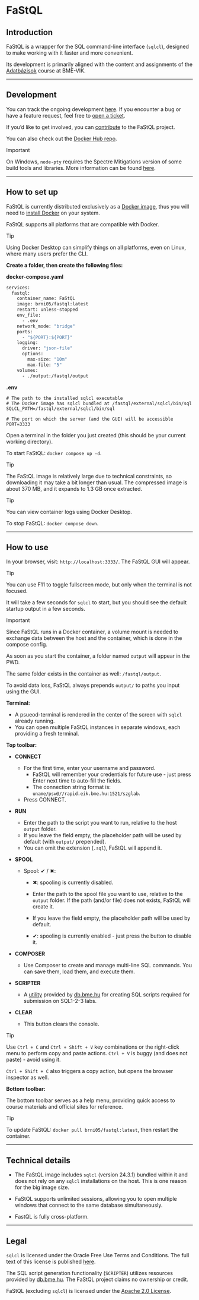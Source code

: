 # FaStQL

## Introduction

FaStQL is a wrapper for the SQL command-line interface (`sqlcl`), designed to make working with it faster and more convenient.

Its development is primarily aligned with the content and assignments of the [Adatbázisok](https://www.db.bme.hu/adatbazisok/) course at BME-VIK.

---

## Development

You can track the ongoing development [here](https://github.com/users/BrNi05/projects/4/views/1). If you encounter a bug or have a feature request, feel free to [open a ticket](https://github.com/BrNi05/FaStQL/issues).

If you’d like to get involved, you can [contribute](https://github.com/BrNi05/FaStQL/blob/main/.github/CONTRIBUTING.md) to the FaStQL project.

You can also check out the [Docker Hub repo](https://hub.docker.com/repository/docker/brni05/fastql/).

> [!IMPORTANT]
> On Windows, `node-pty` requires the Spectre Mitigations version of some build tools and libraries. More information can be found [here](https://learn.microsoft.com/en-us/cpp/build/reference/qspectre?view=msvc-160).

---

## How to set up

FaStQL is currently distributed exclusively as a [Docker image](https://hub.docker.com/repository/docker/brni05/fastql/general), thus you will need to [install Docker](https://docs.docker.com/engine/install/) on your system.

FaStQL supports all platforms that are compatible with Docker.

> [!TIP]
> Using Docker Desktop can simplify things on all platforms, even on Linux, where many users prefer the CLI.

**Create a folder, then create the following files:**

**docker-compose.yaml**

```Dockerfile
services:
  fastql:
    container_name: FaStQL
    image: brni05/fastql:latest
    restart: unless-stopped
    env_file:
      - .env
    network_mode: "bridge"
    ports:
      - "${PORT}:${PORT}"
    logging:
      driver: "json-file"
      options:
        max-size: "10m"
        max-file: "5"
    volumes:
      - ./output:/fastql/output
```

**.env**

```dotenv
# The path to the installed sqlcl executable
# The Docker image has sqlcl bundled at /fastql/external/sqlcl/bin/sql
SQLCL_PATH=/fastql/external/sqlcl/bin/sql

# The port on which the server (and the GUI) will be accessible
PORT=3333
```

Open a terminal in the folder you just created (this should be your current working directory).

To start FaStQL: `docker compose up -d`.

> [!TIP]
> The FaStQL image is relatively large due to technical constraints, so downloading it may take a bit longer than usual. The compressed image is about 370 MB, and it expands to 1.3 GB once extracted.

> [!TIP]
> You can view container logs using Docker Desktop.

To stop FaStQL: `docker compose down`.

---

## How to use

In your browser, visit: `http://localhost:3333/`. The FaStQL GUI will appear.

> [!TIP]
> You can use F11 to toggle fullscreen mode, but only when the terminal is not focused.

It will take a few seconds for `sqlcl` to start, but you should see the default startup output in a few seconds.

> [!IMPORTANT]
> Since FaStQL runs in a Docker container, a volume mount is needed to exchange data between the host and the container, which is done in the compose config.
>
> As soon as you start the container, a folder named `output` will appear in the PWD.
>
> The same folder exists in the container as well: `/fastql/output`.
>
> To avoid data loss, FaStQL always prepends `output/` to paths you input using the GUI.

**Terminal:**

- A psueod-terminal is rendered in the center of the screen with `sqlcl` already running.
- You can open multiple FaStQL instances in separate windows, each providing a fresh terminal.

**Top toolbar:**

- **CONNECT**

  - For the first time, enter your username and password.
    - FaStQL will remember your credentials for future use - just press Enter next time to auto-fill the fields.
    - The connection string format is: `uname/psw@//rapid.eik.bme.hu:1521/szglab`.
  - Press CONNECT.

- **RUN**

  - Enter the path to the script you want to run, relative to the host `output` folder.
  - If you leave the field empty, the placeholder path will be used by default (with `output/` prepended).
  - You can omit the extension (`.sql`), FaStQL will append it.

- **SPOOL**

  - Spool: ✔ / ✖:
    - ✖: spooling is currently disabled.
    - Enter the path to the spool file you want to use, relative to the `output` folder. If the path (and/or file) does not exists, FaStQL will create it.
    - If you leave the field empty, the placeholder path will be used by default.

    - ✔: spooling is currently enabled - just press the button to disable it.

- **COMPOSER**

  - Use Composer to create and manage multi-line SQL commands. You can save them, load them, and execute them.

- **SCRIPTER**

  - A [utility](https://db.bme.hu/files/szoftlab5/sql/oracle/sql123-beadando-generator.html) provided by [db.bme.hu](https://db.bme.hu) for creating SQL scripts required for submission on SQL1-2-3 labs.

- **CLEAR**

  - This button clears the console.

> [!TIP]
> Use `Ctrl + C` and `Ctrl + Shift + V` key combinations or the right-click menu to perform copy and paste actions. `Ctrl + V` is buggy (and does not paste) - avoid using it.
>
> `Ctrl + Shift + C` also triggers a copy action, but opens the browser inspector as well.

**Bottom toolbar:**

The bottom toolbar serves as a help menu, providing quick access to course materials and official sites for reference.

> [!TIP]
> To update FaStQL: `docker pull brni05/fastql:latest`, then restart the container.

---

## Technical details

- The FaStQL image includes `sqlcl` (version 24.3.1) bundled within it and does not rely on any `sqlcl` installations on the host. This is one reason for the big image size.

- FaStQL supports unlimited sessions, allowing you to open multiple windows that connect to the same database simultaneously.

- FastQL is fully cross-platform.

---

## Legal

`sqlcl` is licensed under the Oracle Free Use Terms and Conditions.
The full text of this license is published [here](https://www.oracle.com/downloads/licenses/oracle-free-license.html).

The SQL script generation functionality (`SCRIPTER`) utilizes resources provided by [db.bme.hu](https://db.bme.hu). The FaStQL project claims no ownership or credit.

FaStQL (excluding `sqlcl`) is licensed under the [Apache 2.0 License](https://github.com/BrNi05/FaStQL/blob/main/LICENSE).

